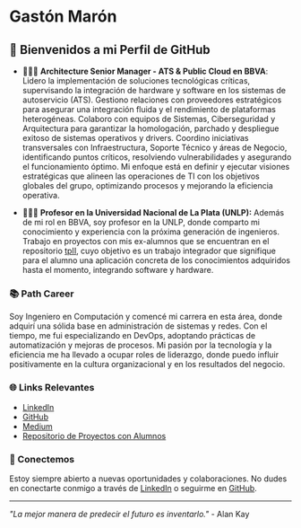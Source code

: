 # Gastón Marón

## 👋 Bienvenidos a mi Perfil de GitHub

- 👷🏻‍♂️ **Architecture Senior Manager - ATS & Public Cloud en BBVA**: Lidero la implementación de soluciones tecnológicas críticas, supervisando la integración de hardware y software en los sistemas de autoservicio (ATS). Gestiono relaciones con proveedores estratégicos para asegurar una integración fluida y el rendimiento de plataformas heterogéneas. Colaboro con equipos de Sistemas, Ciberseguridad y Arquitectura para garantizar la homologación, parchado y despliegue exitoso de sistemas operativos y drivers. Coordino iniciativas transversales con Infraestructura, Soporte Técnico y áreas de Negocio, identificando puntos críticos, resolviendo vulnerabilidades y asegurando el funcionamiento óptimo. Mi enfoque está en definir y ejecutar visiones estratégicas que alineen las operaciones de TI con los objetivos globales del grupo, optimizando procesos y mejorando la eficiencia operativa.

- 🧑🏻‍🏫 **Profesor en la Universidad Nacional de La Plata (UNLP):** Además de mi rol en BBVA, soy profesor en la UNLP, donde comparto mi conocimiento y experiencia con la próxima generación de ingenieros. Trabajo en proyectos con mis ex-alumnos que se encuentran en el repositorio [tpII](https://github.com/tpII), cuyo objetivo es un trabajo integrador que signifique para el alumno una aplicación concreta de los conocimientos adquiridos hasta el momento, integrando software y hardware.

### 📚 Path Career

Soy Ingeniero en Computación y comencé mi carrera en esta área, donde adquirí una sólida base en administración de sistemas y redes. Con el tiempo, me fui especializando en DevOps, adoptando prácticas de automatización y mejoras de procesos. Mi pasión por la tecnología y la eficiencia me ha llevado a ocupar roles de liderazgo, donde puedo influir positivamente en la cultura organizacional y en los resultados del negocio.

### 🌐 Links Relevantes

- [LinkedIn](https://www.linkedin.com/in/gastonmaron/)
- [GitHub](https://github.com/gmaron)
- [Medium](https://medium.com/@gastonmaron)
- [Repositorio de Proyectos con Alumnos](https://github.com/tpII)

### 🤝 Conectemos

Estoy siempre abierto a nuevas oportunidades y colaboraciones. No dudes en conectarte conmigo a través de [LinkedIn](https://www.linkedin.com/in/gastonmaron/) o seguirme en [GitHub](https://github.com/gmaron).

---

*"La mejor manera de predecir el futuro es inventarlo."* - Alan Kay
